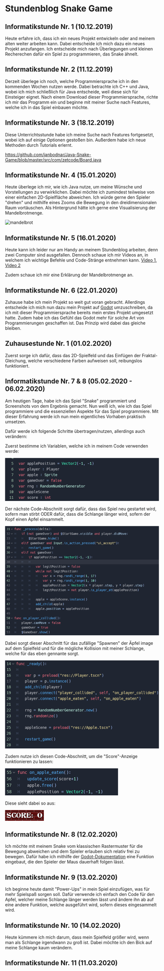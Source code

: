 # Stundenblog Snake Game


## Informatikstunde Nr. 1 (10.12.2019)

Heute erfahre ich, dass ich ein neues Projekt entwickeln oder and meinem alten weiter arbeiten kann. Dabei entscheide ich mich dazu ein neues Projekt anzufangen. Ich entscheide mich nach Überlegungen und kleinen Recherechen dafür ein Spiel zu programmieren, das Snake ähnelt.

## Informatikstunde Nr. 2 (11.12.2019)

Derzeit überlege ich noch, welche Programmiersprache ich in den kommenden Wochen nutzen werde. Dabei betrachte ich C++ und Java, wobei ich mich schließlich für Java entscheide, weil diese sich für Einsteiger eignet. Nach einem Download dieser Programmiersprache, richte ich mir das Programm ein und beginne mit meiner Suche nach Features, welche ich in das Spiel einbauen möchte.


## Informatikstunde Nr. 3 (18.12.2019)

Diese Unterrichtsstunde habe ich meine Suche nach Features fortgesetzt, wobei ich auf einige Optionen gestoßen bin. Außerdem habe ich neue Methoden durch Tutorials erlernt.

https://github.com/janbodnar/Java-Snake-Game/blob/master/src/com/zetcode/Board.java

## Informatikstunde Nr. 4 (15.01.2020)

Heute überlege ich mir, wie ich Java nutze, um meine Wünsche und Vorstellungen zu verwirklichen. Dabei möchte ich zumindest teilweise von einer einfachen 2D-Spielfläche abweichen. Ich würde gerne den Spieler "drehen" und mithilfe eines Zooms die Bewegung in den dreidimensionalen Raum vortäuschen. Als Hintergrund hätte ich gerne eine Visualisierung der Mandelbrotmenge.

![mandelbrot](https://media.giphy.com/media/LUk0ofIlbDb68/giphy.gif)

## Informatikstunde Nr. 5 (16.01.2020)

Heute kann ich leider nur am Handy an meinem Stundenblog arbeiten, denn zwei Computer sind ausgefallen. Dennoch schaue ich mir Videos an, in welchem ich wichtige Befehle und Code-Stränge entnehmen kann. 
[Video 1](https://www.youtube.com/watch?v=91a7ceECNTc),
[Video 2](https://www.youtube.com/watch?v=OZYVfVxB81s)

Zudem schaue ich mir eine Erklärung der Mandelbrotmenge an.

## Informatikstunde Nr. 6 (22.01.2020)

Zuhause habe ich mein Projekt so weit gut voran gebracht. Allerdings entscheide ich mich nun dazu mein Projekt auf [Godot](https://godotengine.org/) umzuschreiben, da ich mit dieser Programmiersprache bereits mein erstes Projekt umgesetzt hatte. Zudem habe ich das Gefühl das Godot mehr für solche Art von Programmierungen geschaffen ist. Das Prinzip wird dabei das gleiche bleiben.

## Zuhausestunde Nr. 1 (01.02.2020)

Zuerst sorge ich dafür, dass das 2D-Spielfeld und das Einfügen der Fraktal-Gleichung, welche verschiedene Farben aufweisen soll, reibungslos funktioniert.

## Informatikstunde Nr. 7 & 8 (05.02.2020 - 06.02.2020)

Am heutigen Tage, habe ich das Spiel "Snake" programmiert und Screenshots von dem Ergebnis gemacht. Nun weiß ich, wie ich das Spiel programmiere und die essenziellen Aspekte für das Spiel programmiere. Mit dieser Erfahrung werde ich nun mein eigentliches Vorhaben praktisch umsetzen.

Dafür werde ich folgende Schritte übertragen/nutzen, allerdings auch verändern:

Zuerst bestimme ich Variablen, welche ich in meinem Code verwenden werde:

![image](https://github.com/XXXScarlxrd/Stundenblock_Snake_game/blob/master/Unbenannt.PNG)

Der nächste Code-Abschnitt sorgt dafür, dass das Spiel neu gestartet wird, sofern man stirbt ODER dafür, dass die Schlange länger wird, sofern der Kopf einen Apfel einsammelt.

![image](https://github.com/XXXScarlxrd/Stundenblock_Snake_game/blob/master/3.PNG)

Dabei sorgt dieser Abschnitt für das zufällige "Spawnen" der Äpfel image auf dem Spielfeld und für die mögliche Kollision mit meiner Schlange, welche für das eben gennante sorgt.

![image](https://github.com/XXXScarlxrd/Stundenblock_Snake_game/blob/master/2.PNG)

Zudem nutze ich diesen Code-Abschnitt, um die "Score"-Anzeige funktionieren zu lassen:

![image](https://github.com/XXXScarlxrd/Stundenblock_Snake_game/blob/master/4.PNG)

Diese sieht dabei so aus:

![image](https://github.com/XXXScarlxrd/Stundenblock_Snake_game/blob/master/7.PNG)


## Informatikstunde Nr. 8 (12.02.2020)

Ich möchte mit meinem Snake vom klassischen Rastermuster für die Bewegung abweichen und dem Spieler erlauben sich relativ frei zu bewegen. Dafür habe ich mithilfe der [Godot-Dokumentation](https://docs.godotengine.org/en/3.1/tutorials/2d/2d_movement.html) eine Funktion eingebaut, die den Spieler der Maus dauerhaft folgen lässt.

## Informatikstunde Nr. 9 (13.02.2020)

Ich beginne heute damit "Power-Ups" in mein Spiel einzufügen, was für mehr Spielspaß sorgen soll. Dafür verwende ich einfach den Code für den Apfel, welcher meine Schlange länger werden lässt und ändere ihn ab auf eine andere Funktion, welche ausgeführt wird, sofern dieses eingesammelt wird.

## Informatikstunde Nr. 10 (14.02.2020)

Heute kümmere ich mich darum, dass mein Spielfeld größer wird, wenn man als Schlange irgendwann zu groß ist. Dabei möchte ich den Bick auf meine Schlange kaum verändern.

## Informatikstunde Nr. 11 (11.03.2020)